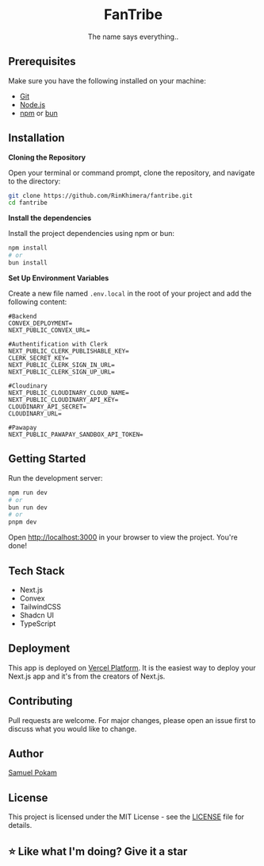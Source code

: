 <h1 align="center">FanTribe</h1>

<div align="center">
The name says everything.. 
</div>

## Prerequisites

Make sure you have the following installed on your machine:

- [Git](https://git-scm.com/)
- [Node.js](https://nodejs.org/en)
- [npm](https://www.npmjs.com/) or [bun](https://bun.sh/)

## Installation

**Cloning the Repository**

Open your terminal or command prompt, clone the repository, and navigate to the directory:

```bash
git clone https://github.com/RinKhimera/fantribe.git
cd fantribe
```

**Install the dependencies**

Install the project dependencies using npm or bun:

```bash
npm install
# or
bun install
```

**Set Up Environment Variables**

Create a new file named `.env.local` in the root of your project and add the following content:

```env
#Backend
CONVEX_DEPLOYMENT=
NEXT_PUBLIC_CONVEX_URL=

#Authentification with Clerk
NEXT_PUBLIC_CLERK_PUBLISHABLE_KEY=
CLERK_SECRET_KEY=
NEXT_PUBLIC_CLERK_SIGN_IN_URL=
NEXT_PUBLIC_CLERK_SIGN_UP_URL=

#Cloudinary
NEXT_PUBLIC_CLOUDINARY_CLOUD_NAME=
NEXT_PUBLIC_CLOUDINARY_API_KEY=
CLOUDINARY_API_SECRET=
CLOUDINARY_URL=

#Pawapay
NEXT_PUBLIC_PAWAPAY_SANDBOX_API_TOKEN=
```

## Getting Started

Run the development server:

```bash
npm run dev
# or
bun run dev
# or
pnpm dev
```

Open [http://localhost:3000](http://localhost:3000) in your browser to view the project. You're done!

## Tech Stack

- Next.js
- Convex
- TailwindCSS
- Shadcn UI
- TypeScript

## Deployment

This app is deployed on [Vercel Platform](https://vercel.com). It is the easiest way to deploy your Next.js app and it's from the creators of Next.js.

## Contributing

Pull requests are welcome. For major changes, please open an issue first to discuss what you would like to change.

## Author

[Samuel Pokam](https://github.com/RinKhimera)

## License

This project is licensed under the MIT License - see the [LICENSE](LICENSE) file for details.

## ⭐ Like what I'm doing? Give it a star
